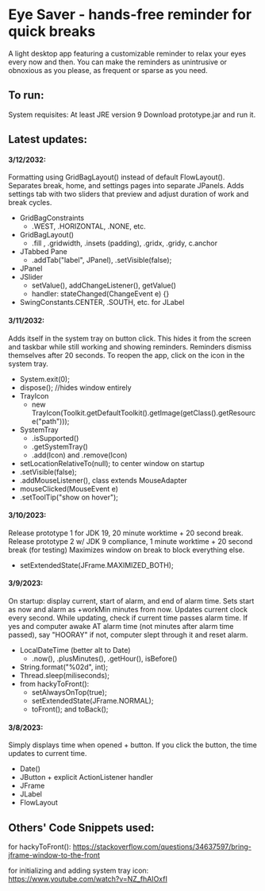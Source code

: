 # Eye Saver - hands-free reminder for quick breaks
A light desktop app featuring a customizable reminder to relax your eyes every now and then. You can make the reminders as unintrusive or obnoxious as you please, as frequent or sparse as you need. 

## To run:
System requisites: At least JRE version 9
Download prototype.jar and run it.

## Latest updates:
#### 3/12/2032:
Formatting using GridBagLayout() instead of default FlowLayout(). Separates break, home, and settings pages into separate JPanels. Adds settings tab with two sliders that preview and adjust duration of work and break cycles. 
- GridBagConstraints
     - .WEST, .HORIZONTAL, .NONE, etc.
- GridBagLayout()
     - .fill , .gridwidth, .insets (padding), .gridx, .gridy, c.anchor
- JTabbed Pane
     - .addTab("label", JPanel), .setVisible(false); 
- JPanel
- JSlider
     - setValue(), addChangeListener(), getValue()
     - handler: stateChanged(ChangeEvent e) {}
- SwingConstants.CENTER, .SOUTH, etc. for JLabel


#### 3/11/2032:
Adds itself in the system tray on button click. This hides it from the screen and taskbar while still working and showing reminders. Reminders dismiss themselves after 20 seconds. To reopen the app, click on the icon in the system tray. 
- System.exit(0);
- dispose();  //hides window entirely
- TrayIcon
     - new TrayIcon(Toolkit.getDefaultToolkit().getImage(getClass().getResource("path")));
- SystemTray
     - .isSupported()
     - .getSystemTray()
     - .add(Icon) and .remove(Icon)
- setLocationRelativeTo(null); to center window on startup
- .setVisible(false);
- .addMouseListener(), class extends MouseAdapter
- mouseClicked(MouseEvent e)
- .setToolTip("show on hover");


#### 3/10/2023:
Release prototype 1 for JDK 19, 20 minute worktime + 20 second break.
Release prototype 2 w/ JDK 9 compliance, 1 minute worktime + 20 second break (for testing)
Maximizes window on break to block everything else.
- setExtendedState(JFrame.MAXIMIZED_BOTH);


#### 3/9/2023: 
On startup: display current, start of alarm, and end of alarm time.  Sets start as now and alarm as +workMin minutes from now. 
Updates current clock every second. While updating, check if current time passes alarm time. 
If yes and computer awake AT alarm time (not minutes after alarm time passed), say "HOORAY"
if not, computer slept through it and reset alarm. 
- LocalDateTime (better alt to Date)
     - .now(), .plusMinutes(), .getHour(), isBefore()
- String.format("%02d", int); 
- Thread.sleep(miliseconds); 
- from hackyToFront():
     - setAlwaysOnTop(true);
     - setExtendedState(JFrame.NORMAL);
     - toFront();  and toBack();


#### 3/8/2023: 
Simply displays time when opened + button.
If you click the button, the time updates to current time. 
- Date()
- JButton + explicit ActionListener handler
- JFrame
- JLabel
- FlowLayout

## Others' Code Snippets used:
for hackyToFront(): 
https://stackoverflow.com/questions/34637597/bring-jframe-window-to-the-front

for initializing and adding system tray icon:
https://www.youtube.com/watch?v=NZ_fhAIOxfI
